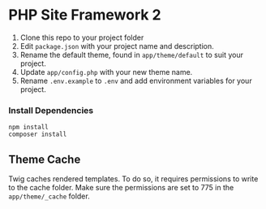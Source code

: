 # PHP Site Framework 2

1. Clone this repo to your project folder
2. Edit `package.json` with your project name and description.
3. Rename the default theme, found in `app/theme/default` to suit your project.
4. Update `app/config.php` with your new theme name.
5. Rename `.env.example` to `.env` and add environment variables for your project.

### Install Dependencies
```
npm install
composer install
```

## Theme Cache
Twig caches rendered templates. To do so, it requires permissions to write to the cache folder. Make sure the permissions are set to 775 in the `app/theme/_cache` folder.

